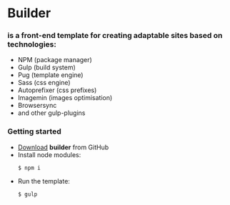 # Builder
### is a front-end template for creating adaptable sites based on technologies:
- NPM (package manager)
- Gulp (build system)
- Pug (template engine)
- Sass (css engine)
- Autoprefixer (css prefixes)
- Imagemin (images optimisation)
- Browsersync
- and other gulp-plugins

### Getting started
- [Download](https://github.com/filip-po/builder.git) **builder** from GitHub
- Install node modules:
	```
	$ npm i
	```
- Run the template:
	```
	$ gulp
	```
